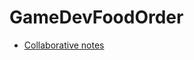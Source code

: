 # GameDevFoodOrder

- [Collaborative notes](https://docs.google.com/document/d/1UojZx-jQcc6pDPuxpDQQ07d7Kv6izalVs_5CQjONOqw/edit?usp=sharing)
